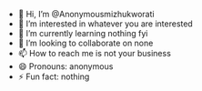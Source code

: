 - 👋 Hi, I’m @Anonymousmizhukworati
- 👀 I’m interested in whatever you are interested
- 🌱 I’m currently learning nothing fyi
- 💞️ I’m looking to collaborate on none
- 📫 How to reach me is not your business
- 😄 Pronouns: anonymous
- ⚡ Fun fact: nothing

<!---
Anonymousmizhukworati/Anonymousmizhukworati is a ✨ special ✨ repository because its `README.md` (this file) appears on your GitHub profile.
You can click the Preview link to take a look at your changes.
--->
